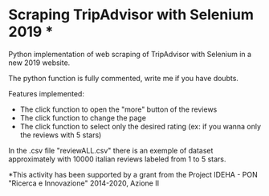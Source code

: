 # Scraping TripAdvisor with Selenium 2019 *

Python implementation of web scraping of TripAdvisor with Selenium in a new 2019 website.

The python function is fully commented, write me if you have doubts.

Features implemented: 
  - The click function to open the "more" button of the reviews 
  - The click function to change the page
  - The click function to select only the desired rating (ex: if you wanna only the reviews with 5 stars)
  
In the .csv file "reviewALL.csv" there is an exemple of dataset approximately with 10000 italian reviews labeled from 1 to 5 stars.

*This activity has been supported by a grant from the Project IDEHA - PON "Ricerca e Innovazione" 2014-2020, Azione II
